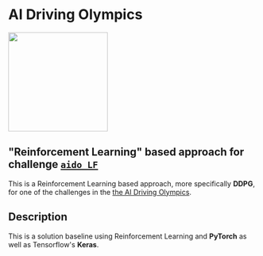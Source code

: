 <!-- do not modify - autogenerated -->
 
# AI Driving Olympics

<a href="http://aido.duckietown.org"><img width="200" src="https://camo.githubusercontent.com/ca7a25420906820b4e601ec37a7481b07650a255/68747470733a2f2f7777772e6475636b6965746f776e2e6f72672f77702d636f6e74656e742f75706c6f6164732f323031382f30372f4149444f2d373638783531322e706e67"/></a>


## "Reinforcement Learning" based approach for challenge [`aido_LF`][lf]

This is a Reinforcement Learning based approach, more specifically **DDPG**, for one of the challenges in the [the AI Driving Olympics](http://aido.duckietown.org/).

[lf]: http://docs.duckietown.org/daffy/AIDO/out/lf.html


## Description

This is a solution baseline using Reinforcement Learning and **PyTorch** as well as Tensorflow's **Keras**.

